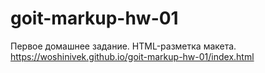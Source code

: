 # goit-markup-hw-01
Первое домашнее задание. HTML-разметка макета.
https://woshinivek.github.io/goit-markup-hw-01/index.html
